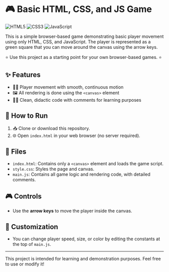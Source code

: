 # 🎮 Basic HTML, CSS, and JS Game

![HTML5](https://img.shields.io/badge/-HTML5-orange?logo=html5&logoColor=white)
![CSS3](https://img.shields.io/badge/-CSS3-blue?logo=css3&logoColor=white)
![JavaScript](https://img.shields.io/badge/-JavaScript-yellow?logo=javascript&logoColor=black)

This is a simple browser-based game demonstrating basic player movement using only HTML, CSS, and JavaScript. The player is represented as a green square that you can move around the canvas using the arrow keys.

⭐​ Use this project as a starting point for your own browser-based games. ⭐​

## ✨ Features
- 🚶‍♂️ Player movement with smooth, continuous motion
- 🖼️ All rendering is done using the `<canvas>` element
- 🧑‍💻 Clean, didactic code with comments for learning purposes

## 🚀 How to Run
1. 📥 Clone or download this repository.
2. 🌐 Open `index.html` in your web browser (no server required).

## 📄 Files
- `index.html`: Contains only a `<canvas>` element and loads the game script.
- `style.css`: Styles the page and canvas.
- `main.js`: Contains all game logic and rendering code, with detailed comments.

## 🎮 Controls
- Use the **arrow keys** to move the player inside the canvas.

## 🎨 Customization
- You can change player speed, size, or color by editing the constants at the top of `main.js`.

---
This project is intended for learning and demonstration purposes. Feel free to use or modify it!
